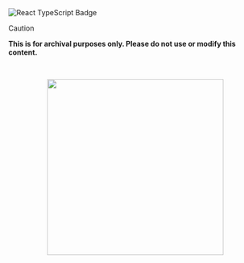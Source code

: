   <img src="https://img.shields.io/badge/Made%20with%20❤️-React%20+%20TypeScript-ffd5ff?style=for-the-badge&color=ffd5ff&logoColor=61DAFB&labelColor=1c1c29&logo=react" alt="React TypeScript Badge" />



> [!CAUTION]
> **This is for archival purposes only. Please do not use or modify this content.**

<br>

<p align="center">
<a href="https://discord.com/invite/8NJWstnUHd">
<img src="https://invidget.switchblade.xyz/8NJWstnUHd" width="350">
</a>
</p>
